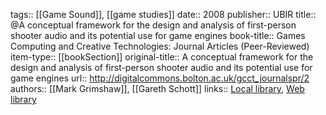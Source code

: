 tags:: [[Game Sound]], [[game studies]]
date:: 2008
publisher:: UBIR
title:: @A conceptual framework for the design and analysis of first-person shooter audio and its potential use for game engines
book-title:: Games Computing and Creative Technologies: Journal Articles (Peer-Reviewed)
item-type:: [[bookSection]]
original-title:: A conceptual framework for the design and analysis of first-person shooter audio and its potential use for game engines
url:: http://digitalcommons.bolton.ac.uk/gcct_journalspr/2
authors:: [[Mark Grimshaw]], [[Gareth Schott]]
links:: [Local library](zotero://select/groups/2386895/items/42GNJUJQ), [Web library](https://www.zotero.org/groups/2386895/items/42GNJUJQ)
